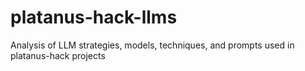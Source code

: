 # platanus-hack-llms
Analysis of LLM strategies, models, techniques, and prompts used in platanus-hack projects
